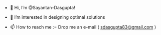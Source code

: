 - 👋 Hi, I’m @Sayantan-Dasgupta!

- 👀 I’m interested in designing optimal solutions

- 📫 How to reach me := Drop me an e-mail ( sdasgupta83@gmail.com )

<!---
Sayantan-Dasgupta/Sayantan-Dasgupta is a ✨ special ✨ repository because its `README.md` (this file) appears on your GitHub profile.
You can click the Preview link to take a look at your changes.
--->
